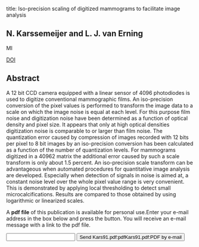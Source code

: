 title: Iso-precision scaling of digitized mammograms to facilitate image analysis

## N. Karssemeijer and L. J. van Erning
MI

<a href="https://doi.org/10.1117/12.45214">DOI</a>

## Abstract
A 12 bit CCD camera equipped with a linear sensor of 4096 photodiodes is used to digitize conventional mammographic films. An iso-precision conversion of the pixel values is performed to transform the image data to a scale on which the image noise is equal at each level. For this purpose film noise and digitization noise have been determined as a function of optical density and pixel size. It appears that only at high optical densities digitization noise is comparable to or larger than film noise. The quantization error caused by compression of images recorded with 12 bits per pixel to 8 bit images by an iso-precision conversion has been calculated as a function of the number of quantization levels. For mammograms digitized in a 40962 matrix the additional error caused by such a scale transform is only about 1.5 percent. An iso-precision scale transform can be advantageous when automated procedures for quantitative image analysis are developed. Especially when detection of signals in noise is aimed at, a constant noise level over the whole pixel value range is very convenient. This is demonstrated by applying local thresholding to detect small microcalcifications. Results are compared to those obtained by using logarithmic or linearized scales.

A <b>pdf file</b> of this publication is available for personal use.Enter your e-mail address in the box below and press the button. You will receive an e-mail message with a link to the pdf file.
<form action="sender.php">  <input type="text" name="email">  <input type="submit" value="Send Kars91.pdf:pdfKars91.pdf:PDF by e-mail"></form>
